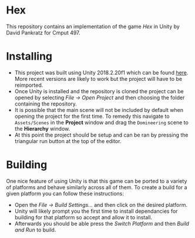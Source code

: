 # Hex

This repository contains an implementation of the game *Hex* in Unity by David Pankratz for Cmput 497.

# Installing
 - This project was built using Unity 2018.2.20f1 which can be found [here][Unity download]. More recent versions are likely to work but the project will have to be reimported. 
 - Once Unity is installed and the repository is cloned the project can be opened by selecting *File -> Open Project* and then choosing the folder containing the repository. 
 - It is possible that the main scene will not be included by default when opening the project for the first time. To remedy this navigate to `Assets/Scenes` in the **Project** window and drag the `Domineering` scene to the **Hierarchy** window. 
 - At this point the project should be setup and can be ran by pressing the triangular run button at the top of the editor. 

# Building
 One nice feature of using Unity is that this game can be ported to a variety of platforms and behave similarly across all of them. To create a build for a given platform you can follow these instructions:
 - Open the  *File -> Build Settings...* and then click on the desired platform. 
 - Unity will likely prompt you the first time to install dependancies for building for that platform so accept and allow it to install.
 - Afterwards you should be able press the *Switch Platform* and then *Build and Run* to build. 

[Unity download]: <https://unity3d.com/get-unity/download/archive>

